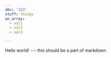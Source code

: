 ```yaml
---
abc: '123'
stuff: things
an_array:
  - val1
  - val2
  - val3

---
```

Hello world! --- this should be a part of markdown
